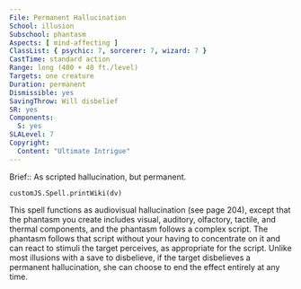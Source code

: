 ```yaml
---
File: Permanent Hallucination
School: illusion
Subschool: phantasm
Aspects: [ mind-affecting ]
ClassList: { psychic: 7, sorcerer: 7, wizard: 7 }
CastTime: standard action
Range: long (400 + 40 ft./level)
Targets: one creature
Duration: permanent
Dismissible: yes
SavingThrow: Will disbelief
SR: yes
Components:
  S: yes
SLALevel: 7
Copyright:
  Content: "Ultimate Intrigue"
---
```

Brief:: As scripted hallucination, but permanent.

```dataviewjs
customJS.Spell.printWiki(dv)
```

This spell functions as audiovisual hallucination (see page 204), except that the phantasm you create includes visual, auditory, olfactory, tactile, and thermal components, and the phantasm follows a complex script. The phantasm follows that script without your having to concentrate on it and can react to stimuli the target perceives, as appropriate for the script. Unlike most illusions with a save to disbelieve, if the target disbelieves a permanent hallucination, she can choose to end the effect entirely at any time.
